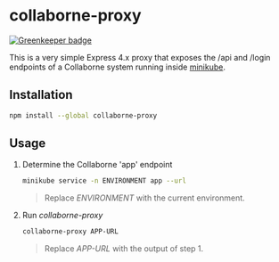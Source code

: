 # collaborne-proxy

[![Greenkeeper badge](https://badges.greenkeeper.io/Collaborne/collaborne-proxy.svg)](https://greenkeeper.io/)

This is a very simple Express 4.x proxy that exposes the /api and /login endpoints of a Collaborne system running inside [minikube](https://github.com/kubernetes/minikube).

## Installation

```sh
npm install --global collaborne-proxy
```

## Usage

1. Determine the Collaborne 'app' endpoint 

   ```sh
   minikube service -n ENVIRONMENT app --url
   ```

   > Replace _ENVIRONMENT_ with the current environment.

2. Run _collaborne-proxy_

   ```sh
   collaborne-proxy APP-URL
   ```

   > Replace _APP-URL_ with the output of step 1.

